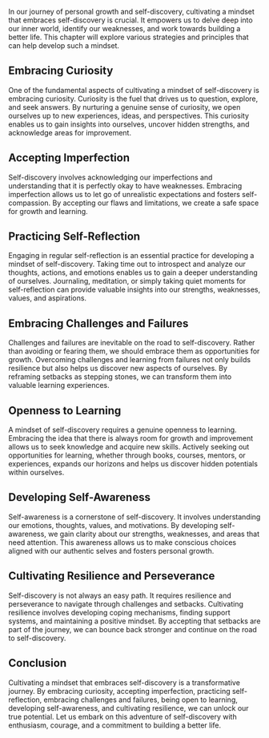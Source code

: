 
In our journey of personal growth and self-discovery, cultivating a mindset that embraces self-discovery is crucial. It empowers us to delve deep into our inner world, identify our weaknesses, and work towards building a better life. This chapter will explore various strategies and principles that can help develop such a mindset.

Embracing Curiosity
-------------------

One of the fundamental aspects of cultivating a mindset of self-discovery is embracing curiosity. Curiosity is the fuel that drives us to question, explore, and seek answers. By nurturing a genuine sense of curiosity, we open ourselves up to new experiences, ideas, and perspectives. This curiosity enables us to gain insights into ourselves, uncover hidden strengths, and acknowledge areas for improvement.

Accepting Imperfection
----------------------

Self-discovery involves acknowledging our imperfections and understanding that it is perfectly okay to have weaknesses. Embracing imperfection allows us to let go of unrealistic expectations and fosters self-compassion. By accepting our flaws and limitations, we create a safe space for growth and learning.

Practicing Self-Reflection
--------------------------

Engaging in regular self-reflection is an essential practice for developing a mindset of self-discovery. Taking time out to introspect and analyze our thoughts, actions, and emotions enables us to gain a deeper understanding of ourselves. Journaling, meditation, or simply taking quiet moments for self-reflection can provide valuable insights into our strengths, weaknesses, values, and aspirations.

Embracing Challenges and Failures
---------------------------------

Challenges and failures are inevitable on the road to self-discovery. Rather than avoiding or fearing them, we should embrace them as opportunities for growth. Overcoming challenges and learning from failures not only builds resilience but also helps us discover new aspects of ourselves. By reframing setbacks as stepping stones, we can transform them into valuable learning experiences.

Openness to Learning
--------------------

A mindset of self-discovery requires a genuine openness to learning. Embracing the idea that there is always room for growth and improvement allows us to seek knowledge and acquire new skills. Actively seeking out opportunities for learning, whether through books, courses, mentors, or experiences, expands our horizons and helps us discover hidden potentials within ourselves.

Developing Self-Awareness
-------------------------

Self-awareness is a cornerstone of self-discovery. It involves understanding our emotions, thoughts, values, and motivations. By developing self-awareness, we gain clarity about our strengths, weaknesses, and areas that need attention. This awareness allows us to make conscious choices aligned with our authentic selves and fosters personal growth.

Cultivating Resilience and Perseverance
---------------------------------------

Self-discovery is not always an easy path. It requires resilience and perseverance to navigate through challenges and setbacks. Cultivating resilience involves developing coping mechanisms, finding support systems, and maintaining a positive mindset. By accepting that setbacks are part of the journey, we can bounce back stronger and continue on the road to self-discovery.

Conclusion
----------

Cultivating a mindset that embraces self-discovery is a transformative journey. By embracing curiosity, accepting imperfection, practicing self-reflection, embracing challenges and failures, being open to learning, developing self-awareness, and cultivating resilience, we can unlock our true potential. Let us embark on this adventure of self-discovery with enthusiasm, courage, and a commitment to building a better life.
